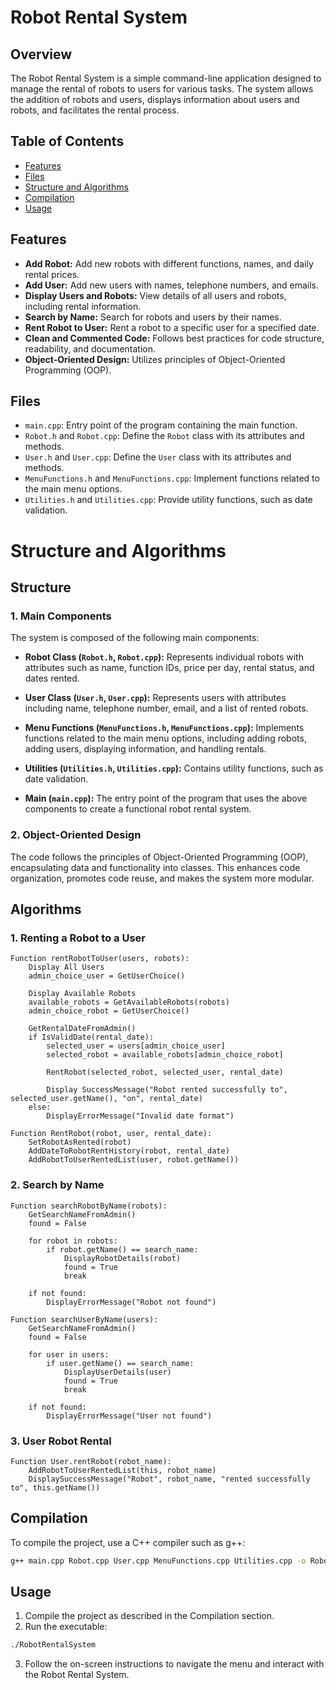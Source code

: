 # Robot Rental System

## Overview

The Robot Rental System is a simple command-line application designed to manage the rental of robots to users for various tasks. The system allows the addition of robots and users, displays information about users and robots, and facilitates the rental process.

## Table of Contents

- [Features](#features)
- [Files](#files)
- [Structure and Algorithms](#code-structure-and-algorithms)
- [Compilation](#compilation)
- [Usage](#usage)

## Features

- **Add Robot:** Add new robots with different functions, names, and daily rental prices.
- **Add User:** Add new users with names, telephone numbers, and emails.
- **Display Users and Robots:** View details of all users and robots, including rental information.
- **Search by Name:** Search for robots and users by their names.
- **Rent Robot to User:** Rent a robot to a specific user for a specified date.
- **Clean and Commented Code:** Follows best practices for code structure, readability, and documentation.
- **Object-Oriented Design:** Utilizes principles of Object-Oriented Programming (OOP).

## Files

- `main.cpp`: Entry point of the program containing the main function.
- `Robot.h` and `Robot.cpp`: Define the `Robot` class with its attributes and methods.
- `User.h` and `User.cpp`: Define the `User` class with its attributes and methods.
- `MenuFunctions.h` and `MenuFunctions.cpp`: Implement functions related to the main menu options.
- `Utilities.h` and `Utilities.cpp`: Provide utility functions, such as date validation.

# Structure and Algorithms

## Structure

### 1. Main Components

The system is composed of the following main components:

- **Robot Class (`Robot.h`, `Robot.cpp`):** Represents individual robots with attributes such as name, function IDs, price per day, rental status, and dates rented.

- **User Class (`User.h`, `User.cpp`):** Represents users with attributes including name, telephone number, email, and a list of rented robots.

- **Menu Functions (`MenuFunctions.h`, `MenuFunctions.cpp`):** Implements functions related to the main menu options, including adding robots, adding users, displaying information, and handling rentals.

- **Utilities (`Utilities.h`, `Utilities.cpp`):** Contains utility functions, such as date validation.

- **Main (`main.cpp`):** The entry point of the program that uses the above components to create a functional robot rental system.

### 2. Object-Oriented Design

The code follows the principles of Object-Oriented Programming (OOP), encapsulating data and functionality into classes. This enhances code organization, promotes code reuse, and makes the system more modular.

## Algorithms

### 1. Renting a Robot to a User

```plaintext
Function rentRobotToUser(users, robots):
    Display All Users
    admin_choice_user = GetUserChoice()

    Display Available Robots
    available_robots = GetAvailableRobots(robots)
    admin_choice_robot = GetUserChoice()

    GetRentalDateFromAdmin()
    if IsValidDate(rental_date):
        selected_user = users[admin_choice_user]
        selected_robot = available_robots[admin_choice_robot]

        RentRobot(selected_robot, selected_user, rental_date)

        Display SuccessMessage("Robot rented successfully to", selected_user.getName(), "on", rental_date)
    else:
        DisplayErrorMessage("Invalid date format")

Function RentRobot(robot, user, rental_date):
    SetRobotAsRented(robot)
    AddDateToRobotRentHistory(robot, rental_date)
    AddRobotToUserRentedList(user, robot.getName())
```

### 2. Search by Name

```plaintext
Function searchRobotByName(robots):
    GetSearchNameFromAdmin()
    found = False

    for robot in robots:
        if robot.getName() == search_name:
            DisplayRobotDetails(robot)
            found = True
            break

    if not found:
        DisplayErrorMessage("Robot not found")

Function searchUserByName(users):
    GetSearchNameFromAdmin()
    found = False

    for user in users:
        if user.getName() == search_name:
            DisplayUserDetails(user)
            found = True
            break

    if not found:
        DisplayErrorMessage("User not found")
```

### 3. User Robot Rental

```plaintext
Function User.rentRobot(robot_name):
    AddRobotToUserRentedList(this, robot_name)
    DisplaySuccessMessage("Robot", robot_name, "rented successfully to", this.getName())
```


## Compilation

To compile the project, use a C++ compiler such as g++:

```bash
g++ main.cpp Robot.cpp User.cpp MenuFunctions.cpp Utilities.cpp -o RobotRentalSystem
```

## Usage

1. Compile the project as described in the Compilation section.
2. Run the executable:

```bash
./RobotRentalSystem
```

3. Follow the on-screen instructions to navigate the menu and interact with the Robot Rental System.
